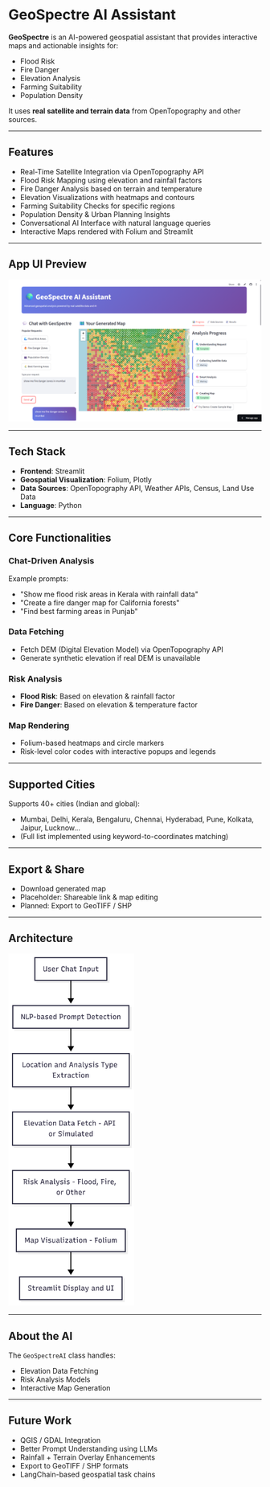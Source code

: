 # GeoSpectre AI Assistant

**GeoSpectre** is an AI-powered geospatial assistant that provides interactive maps and actionable insights for:
- Flood Risk
- Fire Danger
- Elevation Analysis
- Farming Suitability
- Population Density

It uses **real satellite and terrain data** from OpenTopography and other sources.

---

## Features

- Real-Time Satellite Integration via OpenTopography API
- Flood Risk Mapping using elevation and rainfall factors
- Fire Danger Analysis based on terrain and temperature
- Elevation Visualizations with heatmaps and contours
- Farming Suitability Checks for specific regions
- Population Density & Urban Planning Insights
- Conversational AI Interface with natural language queries
- Interactive Maps rendered with Folium and Streamlit

---

## App UI Preview

![App Screenshot](screenshot.png)

---

## Tech Stack

- **Frontend**: Streamlit
- **Geospatial Visualization**: Folium, Plotly
- **Data Sources**: OpenTopography API, Weather APIs, Census, Land Use Data
- **Language**: Python

---

## Core Functionalities

### Chat-Driven Analysis
Example prompts:
- "Show me flood risk areas in Kerala with rainfall data"
- "Create a fire danger map for California forests"
- "Find best farming areas in Punjab"

### Data Fetching
- Fetch DEM (Digital Elevation Model) via OpenTopography API
- Generate synthetic elevation if real DEM is unavailable

### Risk Analysis
- **Flood Risk**: Based on elevation & rainfall factor
- **Fire Danger**: Based on elevation & temperature factor

### Map Rendering
- Folium-based heatmaps and circle markers
- Risk-level color codes with interactive popups and legends

---

## Supported Cities

Supports 40+ cities (Indian and global):
- Mumbai, Delhi, Kerala, Bengaluru, Chennai, Hyderabad, Pune, Kolkata, Jaipur, Lucknow...
- (Full list implemented using keyword-to-coordinates matching)

---

## Export & Share

- Download generated map
- Placeholder: Shareable link & map editing
- Planned: Export to GeoTIFF / SHP

---

## Architecture

<img src="architecture.png" alt="Architecture Diagram" width="250"/>






---

## About the AI

The `GeoSpectreAI` class handles:
- Elevation Data Fetching
- Risk Analysis Models
- Interactive Map Generation

---

## Future Work

- QGIS / GDAL Integration
- Better Prompt Understanding using LLMs
- Rainfall + Terrain Overlay Enhancements
- Export to GeoTIFF / SHP formats
- LangChain-based geospatial task chains
